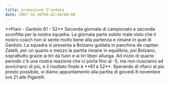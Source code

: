 ```yaml
---
title: promozione 2°andata
date: 2007-10-30T09:42:58+00:00
---
```

\*\*Piani - Gardolo 61 - 52\*\* Seconda giornata di campionato e seconda sconfitta per la nostra squadra. La giornata parte subito male visto che il nostro coach non si sente molto bene alla partenza e rimane in quel di Gardolo. La squadra si presenta a Bolzano guidata in panchina da capitan Zatelli, per un quarto e mezzo la partita rimane in equilibrio, poi Bolzano, soprattutto grazie ai tiri da fuori e ai tiri liberi allunga. Ad inizio di quarto periodo c'è una nostra reazione che ci porta fino al -5, ma non riusciamo ad avvicinarci di più, e il risultato finale è \*\*61 a 52\*\*. Sperando di rifarci al più presto possibile, vi diamo appuntamento alla partita di giovedi 8 novembre ore 21 alle Pigarelli.